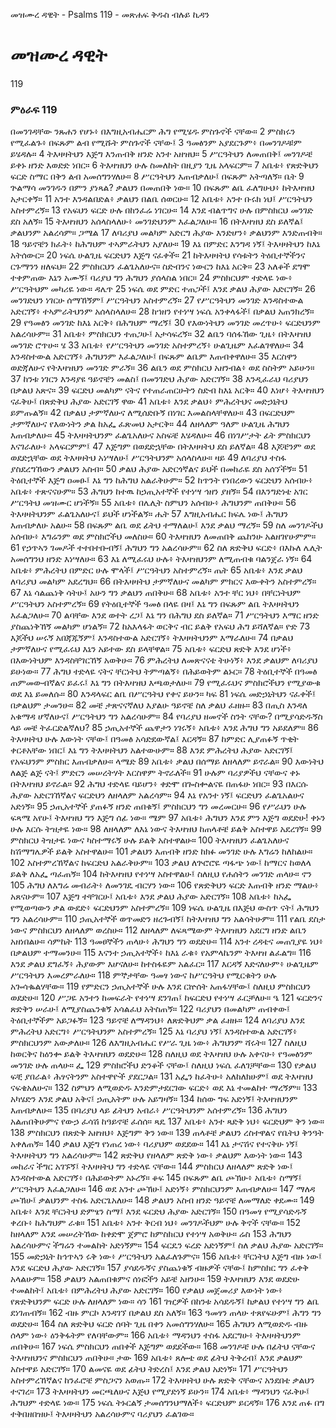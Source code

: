 ﻿
 መዝሙረ ዳዊት - Psalms 119 - መጽሐፍ ቅዱስ ብሉይ ኪዳን
# መዝሙረ ዳዊት
119
### ምዕራፍ 119
 በመንገዳቸው ንጹሐን የሆኑ፥ በእግዚአብሔርም ሕግ የሚሄዱ ምስጉኖች ናቸው።
2  ምስክሩን የሚፈልጉ፥ በፍጹም ልብ የሚሹት ምስጉኖች ናቸው፤
3  ዓመፅንም አያደርጉም፥ በመንገዶቹም ይሄዳሉ።
4  ትእዛዛትህን እጅግ እንጠብቅ ዘንድ አንተ አዘዝህ።
5  ሥርዓትህን ለመጠበቅ፤ መንገዶቼ ይቀኑ ዘንድ እወድድ ነበር።
6  ትእዛዝህን ሁሉ ስመለከት በዚያን ጊዜ አላፍርም።
7  አቤቱ፥ የጽድቅህን ፍርድ ስማር በቅን ልብ አመሰግንሃለሁ።
8  ሥርዓትህን እጠብቃለሁ፤ በፍጹም አትጣለኝ። ቤት
9  ጕልማሳ መንገዱን በምን ያነጻል? ቃልህን በመጠበቅ ነው።
10  በፍጹም ልቤ ፈለግሁህ፥ ከትእዛዝህ አታርቀኝ።
11  አንተ እንዳልበድል፥ ቃልህን በልቤ ሰወርሁ።
12  አቤቱ፥ አንተ ቡሩክ ነህ፤ ሥርዓትህን አስተምረኝ።
13  የአፍህን ፍርድ ሁሉ በከንፈሬ ነገርሁ።
14  እንደ ብልጥግና ሁሉ በምስክርህ መንገድ ደስ አለኝ።
15  ትእዛዝህን አሰላስላለሁ፥ መንገድህንም እፈልጋለሁ።
16  በትእዛዝህ ደስ ይለኛል፤ ቃልህንም አልረሳም። ጋሜል
17  ለባሪያህ መልካም አድርግ ሕያው እንድሆን፥ ቃልህንም እንድጠብቅ።
18  ዓይኖቼን ክፈት፥ ከሕግህም ተኣምራትህን አያለሁ።
19  እኔ በምድር እንግዳ ነኝ፤ ትእዛዛትህን ከእኔ አትሰውር።
20  ነፍሴ ሁልጊዜ ፍርድህን እጅግ ናፈቀች።
21  ከትእዛዛትህ የሳቱትን ትዕቢተኞችንና ርጉማንን ዘለፍህ።
22  ምስክርህን ፈልጌአለሁና። ስድብንና ነውርን ከእኔ አርቅ።
23  አለቆች ደግሞ ተቀምጠው እኔን አሙኝ፤ ባሪያህ ግን ሕግህን ያሰላስል ነበር።
24  ምስክርህም ተድላዬ ነው፥ ሥርዓትህም መካሪዬ ነው። ዳሌጥ
25  ነፍሴ ወደ ምድር ተጠጋች፤ እንደ ቃልህ ሕያው አድርገኝ።
26  መንገድህን ነገርሁ ሰማኸኝም፤ ሥርዓትህን አስተምረኝ።
27  የሥርዓትህን መንገድ እንዳስተውል አድርገኝ፥ ተኣምራትህንም አሰላስላለሁ።
28  ከኀዘን የተነሣ ነፍሴ አንቀላፋች፤ በቃልህ አጠንክረኝ።
29  የዓመፅን መንገድ ከእኔ አርቅ፥ በሕግህም ማረኝ፤
30  የእውነትህን መንገድ መረጥሁ፥ ፍርድህንም አልረሳሁም።
31  አቤቱ፥ ምስክርህን ተጠጋሁ፤ አታሳፍረኝ።
32  ልቤን ባሰፋኸው ጊዜ፥ በትእዛዝህ መንገድ ሮጥሁ። ሄ
33  አቤቱ፥ የሥርዓትህን መንገድ አስተምረኝ፥ ሁልጊዜም እፈልገዋለሁ።
34  እንዳስተውል አድርገኝ፥ ሕግህንም እፈልጋለሁ፤ በፍጹም ልቤም እጠብቀዋለሁ።
35  እርስዋን ወድጃለሁና የትእዛዝህን መንገድ ምራኝ።
36  ልቤን ወደ ምስክርህ አዘንብል፥ ወደ ስስትም አይሁን።
37  ከንቱ ነገርን እንዳያዩ ዓይኖቼን መልስ፤ በመንገድህ ሕያው አድርገኝ።
38  እንዲፈራህ ባሪያህን በቃልህ አጽና።
39  ፍርድህ መልካም ናትና የተጠራጠርሁትን ስድብ ከእኔ አርቅ።
40  እነሆ፥ ትእዛዝህን ናፈቅሁ፤ በጽድቅህ ሕያው አድርገኝ ዋው
41  አቤቱ፥ እንደ ቃልህ፥ ምሕረትህና መድኃኒትህ ይምጡልኝ።
42  በቃልህ ታምኛለሁና ለሚሰድቡኝ በነገር እመልስላቸዋለሁ።
43  በፍርድህም ታምኛለሁና የእውነትን ቃል ከአፌ ፈጽመህ አታርቅ።
44  ለዘላለም ዓለም ሁልጊዜ ሕግህን እጠብቃለሁ።
45  ትእዛዛትህንም ፈልጌአለሁና አስፍቼ እሄዳለሁ።
46  በነገሥታት ፊት ምስክርህን እናገራለሁ፥ አላፍርምም፤
47  እጅግም በወደድኋቸው በትእዛዛትህ ደስ ይለኛል።
48  እጆቼንም ወደ ወደድኋቸው ወደ ትእዛዛትህ አነሣለሁ፤ ሥርዓትህንም አሰላስላሁ። ዛይ
49  ለባሪያህ ተስፋ ያስደረግኸውን ቃልህን አስብ።
50  ቃልህ ሕያው አድርጎኛልና ይህች በመከራዬ ደስ አሰኘችኝ።
51  ትዕቢተኞች እጅግ ዐመፁ፤ እኔ ግን ከሕግህ አልራቅሁም።
52  ከጥንት የነበረውን ፍርድህን አሰብሁ፥ አቤቱ፥ ተጽናናሁም።
53  ሕግህን ከተዉ ከኃጢአተኞች የተነሣ ኅዘን ያዘኝ።
54  በእንግድነቴ አገር ሥርዓትህ መዝሙር ሆነችኝ።
55  አቤቱ፥ በሌሊት ስምህን አሰብሁ፥ ሕግህንም ጠበቅሁ።
56  ትእዛዛትህንም ፈልጌአለሁና፤ ይህች ሆነችልኝ። ሔት
57  እግዚአብሔር ክፍሌ ነው፤ ሕግህን እጠብቃለሁ አልሁ።
58  በፍጹም ልቤ ወደ ፊትህ ተማለልሁ፤ እንደ ቃልህ ማረኝ።
59  ስለ መንገዶችህ አሰብሁ፥ እግሬንም ወደ ምስክሮችህ መለስሁ።
60  ትእዛዝህን ለመጠበቅ ጨከንሁ አልዘገየሁምም።
61  የኃጥኣን ገመዶች ተተበተቡብኝ፤ ሕግህን ግን አልረሳሁም።
62  ስለ ጽድቅህ ፍርድ፥ በእኩለ ሌሊት አመሰግንህ ዘንድ እነሣለሁ።
63  እኔ ለሚፈሩህ ሁሉ፥ ትእዛዝህንም ለሚጠብቁ ባልንጀራ ነኝ።
64  አቤቱ፥ ምሕረትህ በምድር ሁሉ ሞላች፤ ሥርዓትህን አስተምረኝ። ጤት
65  አቤቱ፥ እንደ ቃልህ ለባሪያህ መልካም አደረግህ።
66  በትእዛዛትህ ታምኛለሁና መልካም ምክርና እውቀትን አስተምረኝ።
67  እኔ ሳልጨነቅ ሳትሁ፤ አሁን ግን ቃልህን ጠበቅሁ።
68  አቤቱ፥ አንተ ቸር ነህ፥ በቸርነትህም ሥርዓትህን አስተምረኝ።
69  የትዕቢተኞች ዓመፅ በላዬ በዛ፤ እኔ ግን በፍጹም ልቤ ትእዛዛትህን እፈልጋለሁ።
70  ልባቸው እንደ ወተት ረጋ፤ እኔ ግን በሕግህ ደስ ይለኛል።
71  ሥርዓትህን እማር ዘንድ ያስጨነቅኸኝ መልካም ሆነልኝ።
72  ከአእላፋት ወርቅና ብር ይልቅ የአፍህ ሕግ ይሻለኛል። ዮድ
73  እጆችህ ሠሩኝ አበጃጁኝም፤ እንዳስተውል አድርገኝ፥ ትእዛዛትህንም እማራለሁ።
74  በቃልህ ታምኛለሁና የሚፈሩህ እኔን አይተው ደስ ይላቸዋል።
75  አቤቱ፥ ፍርድህ ጽድቅ እንደ ሆነች፥ በእውነትህም እንዳስቸገርኸኝ አወቅሁ።
76  ምሕረትህ ለመጽናናቴ ትሁነኝ፥ እንደ ቃልህም ለባሪያህ ይሁነው።
77  ሕግህ ተድላዬ ናትና ቸርነትህ ትምጣልኝ፥ በሕይወትም ልኑር።
78  ትዕቢተኞች በዓመፅ ጠምመውብኛልና ይፈሩ፤ እኔ ግን በትእዛዝህ እጫወታለሁ።
79  የሚፈሩህና ምስክሮችህን የሚያውቁ ወደ እኔ ይመለሱ።
80  እንዳላፍር ልቤ በሥርዓትህ የቀና ይሁን። ካፍ
81  ነፍሴ መድኃኒትህን ናፈቀች፤ በቃልህም ታመንሁ።
82  መቼ ታጽናናኛለህ እያልሁ ዓይኖቼ ስለ ቃልህ ፈዘዙ።
83  በጢስ እንዳለ አቁማዳ ሆኛለሁና፤ ሥርዓትህን ግን አልረሳሁም።
84  የባሪያህ ዘመኖች ስንት ናቸው? በሚያሳድዱኝስ ላይ መቼ ትፈርድልኛለህ?
85  ኃጢአተኞች ጨዋታን ነገሩኝ፥ አቤቱ፥ እንደ ሕግህ ግን አይደለም።
86  ትእዛዛትህ ሁሉ እውነት ናቸው፤ በዓመፅ አሳድደውኛል፤ እርዳኝ።
87  ከምድር ሊያጠፉኝ ጥቂት ቀርቶአቸው ነበር፤ እኔ ግን ትእዛዛትህን አልተውሁም።
88  እንደ ምሕረትህ ሕያው አድርገኝ፤ የአፍህንም ምስክር እጠብቃለሁ። ላሜድ
89  አቤቱ፥ ቃልህ በሰማይ ለዘላለም ይኖራል።
90  እውነትህ ለልጅ ልጅ ናት፤ ምድርን መሠረትሃት እርስዋም ትኖራለች።
91  ሁሉም ባሪያዎችህ ናቸውና ቀኑ በትእዛዝህ ይኖራል።
92  ሕግህ ተድላዬ ባይሆን፥ ቀድሞ በጐስቍልናዬ በጠፋሁ ነበር።
93  በእርሱ ሕያው አድርገኸኛልና ፍርድህን ለዘላለም አልረሳም።
94  እኔ የአንተ ነኝ፤ ፍርድህን ፈልጌአልሁና አድነኝ።
95  ኃጢአተኞች ያጠፉኝ ዘንድ ጠበቁኝ፤ ምስክርህን ግን መረመርሁ።
96  የሥራህን ሁሉ ፍጻሜ አየሁ፤ ትእዛዝህ ግን እጅግ ሰፊ ነው። ሜም
97  አቤቱ፥ ሕግህን እንደ ምን እጅግ ወደድሁ! ቀኑን ሁሉ እርሱ ትዝታዬ ነው።
98  ለዘላለም ለእኔ ነውና ትእዛዝህ ከጠላቶቼ ይልቅ አስተዋይ አደረገኝ።
99  ምስክርህ ትዝታዬ ነውና ካስተማሩኝ ሁሉ ይልቅ አስተዋልሁ።
100  ትእዛዝህን ፈልጌአለሁና ከሽማግሌዎች ይልቅ አስተዋልሁ።
101  ቃልህን እጠብቅ ዘንድ ከክፉ መንገድ ሁሉ እግሬን ከለከልሁ።
102  አስተምረኸኛልና ከፍርድህ አልራቅሁም።
103  ቃልህ ለጕሮሮዬ ጣፋጭ ነው፤ ከማርና ከወለላ ይልቅ ለአፌ ጣፈጠኝ።
104  ከትእዛዝህ የተነሣ አስተዋልሁ፤ ስለዚህ የሐሰትን መንገድ ጠላሁ። ኖን
105  ሕግህ ለእግሬ መብራት፥ ለመንገዴ ብርሃን ነው።
106  የጽድቅህን ፍርድ እጠብቅ ዘንድ ማልሁ፥ አጸናሁም።
107  እጅግ ተቸገርሁ፤ አቤቱ፥ እንደ ቃልህ ሕያው አድርገኝ።
108  አቤቱ፥ ከአፌ የሚወጣውን ቃል ውደድ፥ ፍርድህንም አስተምረኝ።
109  ነፍሴ ሁልጊዜ በእጅህ ውስጥ ናት፤ ሕግህን ግን አልረሳሁም።
110 ኃጢአተኞች ወጥመድን ዘረጉብኝ፤ ከትእዛዝህ ግን አልሳትሁም።
111  የልቤ ደስታ ነውና ምስክርህን ለዘላለም ወረስሁ።
112  ለዘላለም ለፍጻሜውም ትእዛዝህን አደርግ ዘንድ ልቤን አዘነበልሁ። ሳምኬት
113  ዓመፀኞችን ጠላሁ፥ ሕግህን ግን ወደድሁ።
114  አንተ ረዳቴና መጠጊያዬ ነህ፥ በቃልህም ተማመንሁ።
115  እናንተ ኃጢአተኞች፥ ከእኔ ራቁ፥ የአምላኬንም ትእዛዝ ልፈልግ።
116  እንደ ቃልህ ደግፈኝ፥ ሕያውም እሆናለሁ። ከተስፋዬም አልፈር።
117  እርዳኝ እድናለሁም፥ ሁልጊዜም ሥርዓትህን እመረምራለሁ።
118  ምኞታቸው ዓመፃ ነውና ከሥርዓትህ የሚርቁትን ሁሉ አጐሳቈልሃቸው።
119  የምድርን ኃጢአተኞች ሁሉ እንደ ርኵሰት አጠፋሃቸው፤ ስለዚህ ምስክርህን ወደድሁ።
120  ሥጋዬ አንተን ከመፍራት የተነሣ ደንገጠ፤ ከፍርድህ የተነሣ ፈርቻለሁ። ዔ
121  ፍርድንና ጽድቅን ሠራሁ፤ ለሚያስጨንቁኝ አሳልፈህ አትስጠኝ።
122  ባሪያህን በመልካም ጠብቀው፤ ትዕቢተኞችም አይጋፉኝ።
123  ዓይኖቼ ለማዳንህ፥ ለጽድቅህም ቃል ፈዘዙ።
124  ለባሪያህ እንደ ምሕረትህ አድርግ፥ ሥርዓትህንም አስተምረኝ።
125  እኔ ባሪያህ ነኝ፤ እንዳስተውል አድርገኝ፥ ምስክርህንም አውቃለሁ።
126  ለእግዚአብሔር የሥራ ጊዜ ነው፥ ሕግህንም ሻሩት።
127  ስለዚህ ከወርቅና ከዕንቍ ይልቅ ትእዛዝህን ወደድሁ።
128  ስለዚህ ወደ ትእዛዝህ ሁሉ አቀናሁ፥ የዓመፅንም መንገድ ሁሉ ጠላሁ። ፌ
129  ምስክሮችህ ድንቆች ናቸው፤ ስለዚህ ነፍሴ ፈለገቻቸው።
130  የቃልህ ፍቺ ያበራል፥ ሕፃናትንም አስተዋዮች ያደርጋል።
131  አፌን ከፈትሁ፥ አለከለክሁም፤ ወደ ትእዛዝህ ናፍቄአለሁና።
132  ስምህን ለሚወድዱ እንድምታደርገው ፍርድ፥ ወደ እኔ ተመልከተ ማረኝም።
133  አካሄድን እንደ ቃልህ አቅና፤ ኃጢአትም ሁሉ አይግዛኝ።
134  ከሰው ግፍ አድነኝ፤ ትእዛዝህንም እጠብቃለሁ።
135  በባሪያህ ላይ ፊትህን አብራ፥ ሥርዓትህንም አሰተምረኝ።
136  ሕግህን አልጠበቅሁምና የውኃ ፈሳሽ ከዓይኖቼ ፈሰሰ። ጻዴ
137  አቤቱ፥ አንተ ጻድቅ ነህ፥ ፍርድህም ቅን ነው።
138  ምስክርህን በጽድቅ አዘዝህ፥ እጅግም ቅን ነው።
139  ጠላቶቼ ቃልህን ረስተዋልና የቤትህ ቅንዓት አቀለጠኝ።
140  ቃልህ እጅግ የነጠረ ነው፥ ባሪያህም ወደደው።
141  እኔ ታናሽና የተናቅሁ ነኝ፤ ትእዛዛትህን ግን አልረሳሁም።
142  ጽድቅህ የዘላለም ጽድቅ ነው፥ ቃልህም እውነት ነው።
143  መከራና ችግር አገኙኝ፤ ትእዛዛትህ ግን ተድላዬ ናቸው።
144  ምስክርህ ለዘላለም ጽድቅ ነው፤ እንዳስተውል አድርገኝ፥ በሕይወትም አኑረኝ። ቆፍ
145  በፍጹም ልቤ ጮኽሁ፥ አቤቱ፥ ስማኝ፤ ሥርዓትህን እፈልጋለሁ።
146  ወደ አንተ ጮኽሁ፤ አድነኝ፥ ምስክርህንም እጠብቃለሁ።
147  ማለዳ ጮኽሁ፤ ቃልህንም ተስፋ አድርጌአለሁ።
148  ቃልህን አስብ ዘንድ ዓይኖቼ ለመማለድ ቀደሙ።
149  አቤቱ፥ እንደ ቸርነትህ ድምፄን ስማ፤ እንደ ፍርድህ ሕያው አድርገኝ።
150  በዓመፃ የሚያሳድዱኝ ቀረቡ፥ ከሕግህም ራቁ።
151  አቤቱ፥ አንተ ቅርብ ነህ፥ መንገዶችህም ሁሉ ቅኖች ናቸው።
152  ከዘላለም እንደ መሠረትኸው ከቀድሞ ጀምሮ ከምስክርህ የተነሣ አወቅሁ። ሬስ
153  ሕግህን አልረሳሁምና ችግሬን ተመልከት አድነኝም።
154  ፍርዴን ፍረድ አድነኝም፤ ስለ ቃልህ ሕያው አድርገኝ።
155  መድኃኒት ከኅጥኣን ሩቅ ነው፥ ሥርዓትህን አልፈለጉምና።
156  አቤቱ፥ ቸርነትህ እጅግ ብዙ ነው፤ እንደ ፍርድህ ሕያው አድርገኝ።
157  ያሳደዱኝና ያስጨነቁኝ ብዙዎች ናቸው፤ ከምስክር ግን ፈቀቅ አላልሁም።
158  ቃልህን አልጠበቁምና ሰነፎችን አይቼ አዘንሁ።
159  ትእዛዝህን እንደ ወደድሁ ተመልከት፤ አቤቱ፥ በምሕረትህ ሕያው አድርገኝ።
160  የቃልህ መጀመሪያ እውነት ነው፥ የጽድቅህንም ፍርድ ሁሉ ለዘላለም ነው። ሳን
161  ገዢዎች በከንቱ አሳደዱኝ፤ ከቃልህ የተነሣ ግን ልቤ ደነገጠብኝ።
162  ብዙ ምርኮ እንዳገኘ በቃልህ ደስ አለኝ።
163  ዓመፃን ጠላሁ ተጸየፍሁም፤ ሕግን ግን ወደድሁ።
164  ስለ ጽድቅህ ፍርድ ሰባት ጊዜ በቀን አመሰግንሃለሁ።
165  ሕግህን ለሚወድዱ ብዙ ሰላም ነው፥ ዕንቅፋትም የለባቸውም።
166  አቤቱ፥ ማዳንህን ተስፋ አደርግሁ፥ ትእዛዛትህንም ጠበቅሁ።
167  ነፍሴ ምስክርህን ጠበቀች እጅግም ወደደችው።
168  መንገዶቼ ሁሉ በፊትህ ናቸውና ትእዛዝህንና ምስክርህን ጠበቅሁ። ታው
169  አቤቱ፥ ጸሎቴ ወደ ፊትህ ትቅረብ፤ እንደ ቃልህም አስተዋይ አድርገኝ።
170  ልመናዬ ወደ ፊትህ ትድረስ፤ እንደ ቃልህ አድነኝ።
171  ሥርዓትህን አስተምረኸኛልና ከንፈሮቼ ምስጋናን አወጡ።
172  ትእዛዛትህ ሁሉ ጽድቅ ናቸውና አንደበቴ ቃልህን ተናገረ።
173  ትእዛዛትህን መርጫለሁና እጅህ የሚያድነኝ ይሁን።
174  አቤቱ፥ ማዳንህን ናፈቅሁ፤ ሕግህም ተድላዬ ነው።
175  ነፍሴ ትኑርልኝ ታመሰግንህማለች፥ ፍርድህም ይርዳኝ።
176  እንደ ጠፉ በግ ተቅበዘበዝሁ፤ ትእዛዛትህን አልረሳሁምና ባሪያህን ፈልገው። 
